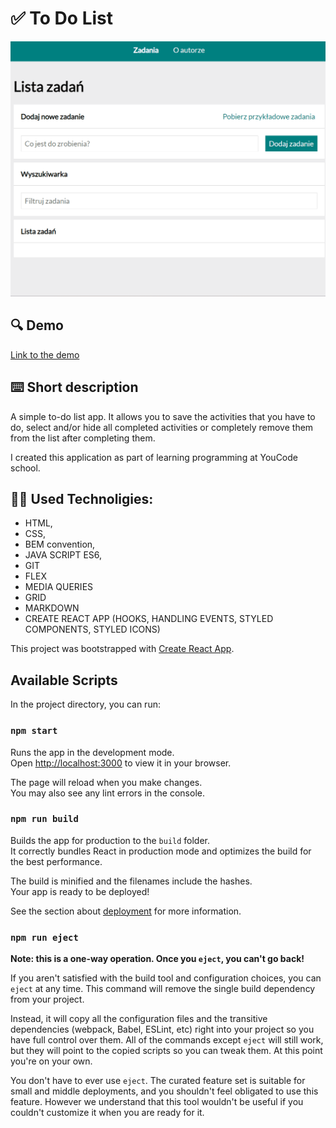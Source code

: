 # ✅ To Do List

![How tu use](public/images/ToDoList.gif)

## 🔍 Demo

[Link to the demo](https://marianna-weychan.github.io/todo-list-react/)

## ⌨️ Short description

A simple to-do list app. It allows you to save the activities that you have to do, select and/or hide all completed activities or completely remove them from the list after completing them.

I created this application as part of learning programming at YouCode school.

## 👩‍💻 Used Technoligies:

- HTML,
- CSS,
- BEM convention,
- JAVA SCRIPT ES6,
- GIT
- FLEX
- MEDIA QUERIES
- GRID
- MARKDOWN
- CREATE REACT APP (HOOKS, HANDLING EVENTS, STYLED COMPONENTS, STYLED ICONS)

This project was bootstrapped with [Create React App](https://github.com/facebook/create-react-app).

## Available Scripts

In the project directory, you can run:

### `npm start`

Runs the app in the development mode.\
Open [http://localhost:3000](http://localhost:3000) to view it in your browser.

The page will reload when you make changes.\
You may also see any lint errors in the console.

### `npm run build`

Builds the app for production to the `build` folder.\
It correctly bundles React in production mode and optimizes the build for the best performance.

The build is minified and the filenames include the hashes.\
Your app is ready to be deployed!

See the section about [deployment](https://facebook.github.io/create-react-app/docs/deployment) for more information.

### `npm run eject`

**Note: this is a one-way operation. Once you `eject`, you can't go back!**

If you aren't satisfied with the build tool and configuration choices, you can `eject` at any time. This command will remove the single build dependency from your project.

Instead, it will copy all the configuration files and the transitive dependencies (webpack, Babel, ESLint, etc) right into your project so you have full control over them. All of the commands except `eject` will still work, but they will point to the copied scripts so you can tweak them. At this point you're on your own.

You don't have to ever use `eject`. The curated feature set is suitable for small and middle deployments, and you shouldn't feel obligated to use this feature. However we understand that this tool wouldn't be useful if you couldn't customize it when you are ready for it.
